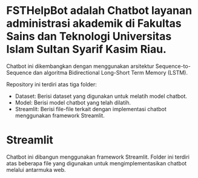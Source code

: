 # FSTHelpBot adalah Chatbot layanan administrasi akademik di Fakultas Sains dan Teknologi Universitas Islam Sultan Syarif Kasim Riau.
Chatbot ini dikembangkan dengan menggunakan arsitektur Sequence-to-Sequence dan algoritma Bidirectional Long-Short Term Memory (LSTM).


Repository ini terdiri atas tiga folder:

* Dataset: Berisi dataset yang digunakan untuk melatih model chatbot.
* Model: Berisi model chatbot yang telah dilatih.
* Streamlit: Berisi file-file terkait dengan implementasi chatbot menggunakan framework Streamlit.

# Streamlit
Chatbot ini dibangun menggunakan framework Streamlit. Folder ini terdiri atas beberapa file yang digunakan untuk mengimplementasikan chatbot melalui antarmuka web.

